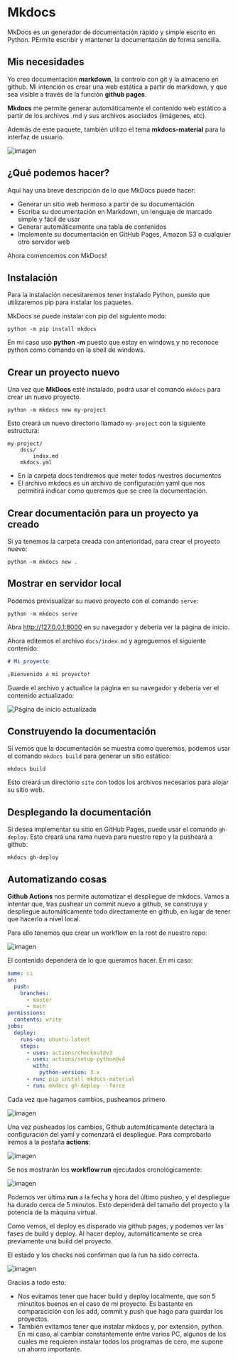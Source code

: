 # Mkdocs

MkDocs es un generador de documentación rápido y simple escrito en Python. PErmite escribir y mantener la documentación de forma sencilla.

## Mis necesidades

Yo creo documentación **markdown**, la controlo con git y la almaceno en github. Mi intención es crear una web estática a partir de markdown, y que sea visible a través de la función **github pages**.

**Mkdocs** me permite generar automáticamente el contenido web estático a partir de los archivos .md y sus archivos asociados (imágenes, etc).

Además de este paquete, también utilizo el tema **mkdocs-material** para la interfaz de usuario.

![imagen](img/2022-12-02-08-05-55.png)

## ¿Qué podemos hacer?

Aquí hay una breve descripción de lo que MkDocs puede hacer:

- Generar un sitio web hermoso a partir de su documentación
- Escriba su documentación en Markdown, un lenguaje de marcado simple y fácil de usar
- Generar automáticamente una tabla de contenidos
- Implemente su documentación en GitHub Pages, Amazon S3 o cualquier otro servidor web

Ahora comencemos con MkDocs!

## Instalación

Para la instalación necesitaremos tener instalado Python, puesto que utilizaremos pip para instalar los paquetes.

MkDocs se puede instalar con pip del siguiente modo:

```
python -m pip install mkdocs
```

En mi caso uso **python -m** puesto que estoy en windows y no reconoce python como comando en la shell de windows.

## Crear un proyecto nuevo

Una vez que **MkDocs** esté instalado, podrá usar el comando `mkdocs` para crear un nuevo proyecto.

```
python -m mkdocs new my-project
```

Esto creará un nuevo directorio llamado `my-project` con la siguiente estructura:

```
my-project/
    docs/
        index.md
    mkdocs.yml
```

- En la carpeta docs tendremos que meter todos nuestros documentos
- El archivo mkdocs es un archivo de configuración yaml que nos permitirá indicar como queremos que se cree la documentación.

## Crear documentación para un proyecto ya creado

Si ya tenemos la carpeta creada con anterioridad, para crear el proyecto nuevo:

```
python -m mkdocs new .
```

## Mostrar en servidor local

Podemos previsualizar su nuevo proyecto con el comando `serve`:

```
python -m mkdocs serve
```

Abra http://127.0.0.1:8000 en su navegador y debería ver la página de inicio.

Ahora editemos el archivo `docs/index.md` y agreguemos el siguiente contenido:

```markdown
# Mi proyecto

¡Bienvenido a mi proyecto!
```

Guarde el archivo y actualice la página en su navegador y debería ver el contenido actualizado:

![Página de inicio actualizada](https://raw.githubusercontent.com/mkdocs/mkdocs/master/docs/images/mkdocs-updated-home-page.png)

## Construyendo la documentación

Si vemos que la documentación se muestra como queremos, podemos usar el comando `mkdocs build` para generar un sitio estático:

```
mkdocs build
```

Esto creará un directorio `site` con todos los archivos necesarios para alojar su sitio web.

## Desplegando la documentación

Si desea implementar su sitio en GitHub Pages, puede usar el comando `gh-deploy`. Esto creará una rama nueva para nuestro repo y la pusheará a github.

```
mkdocs gh-deploy
```

## Automatizando cosas

**Github Actions** nos permite automatizar el despliegue de mkdocs. Vamos a intentar que, tras pushear un commit nuevo a github, se construya y despliegue automáticamente todo directamente en github, en lugar de tener que hacerlo a nivel local.

Para ello tenemos que crear un workflow en la root de nuestro repo:

![imagen](img/2022-12-02-07-55-57.png)

El contenido dependerá de lo que queramos hacer. En mi caso:

```yaml
name: ci
on:
  push:
    branches:
      - master
      - main
permissions:
  contents: write
jobs:
  deploy:
    runs-on: ubuntu-latest
    steps:
      - uses: actions/checkout@v3
      - uses: actions/setup-python@v4
        with:
          python-version: 3.x
      - run: pip install mkdocs-material
      - run: mkdocs gh-deploy --force
```
Cada vez que hagamos cambios, pusheamos primero.

![imagen](img/2022-12-02-08-08-49.png)

Una vez pusheados los cambios, Github automáticamente detectará la configuración del yaml y comenzará el despliegue. Para comprobarlo iremos a la pestaña **actions**:

![imagen](img/2022-12-02-07-57-47.png)

Se nos mostrarán los **workflow run** ejecutados cronológicamente:

![imagen](img/2022-12-02-07-58-15.png)

Podemos ver última **run** a la fecha y hora del último pusheo, y el despliegue ha durado cerca de 5 minutos. Esto dependerá del tamaño del proyecto y la potencia de la máquina virtual.

Como vemos, el deploy es disparado via github pages, y podemos ver las fases de build y deploy. Al hacer deploy, automáticamente se crea previamente una build del proyecto.

El estado y los checks nos confirman que la run ha sido correcta.

![imagen](img/2022-12-02-07-59-09.png)

Gracias a todo esto:

- Nos evitamos tener que hacer build y deploy localmente, que son 5 minutitos buenos en el caso de mi proyecto. Es bastante en comparacición con los add, commit y push que hago para guardar los proyectos.
- También evitamos tener que instalar mkdocs y, por extensión, python. En mi caso, al cambiar constantemente entre varios PC, algunos de los cuales me requieren instalar todos los programas de cero, me supone un ahorro importante.